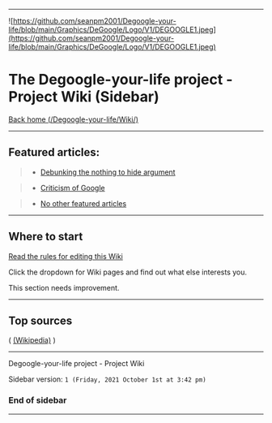 
***

![https://github.com/seanpm2001/Degoogle-your-life/blob/main/Graphics/DeGoogle/Logo/V1/DEGOOGLE1.jpeg](https://github.com/seanpm2001/Degoogle-your-life/blob/main/Graphics/DeGoogle/Logo/V1/DEGOOGLE1.jpeg)

# The Degoogle-your-life project - Project Wiki (Sidebar)

[Back home (/Degoogle-your-life/Wiki/)](https://github.com/seanpm2001/Degoogle-your-life/wiki/)

***

## Featured articles:

> * [Debunking the nothing to hide argument](https://github.com/seanpm2001/Degoogle-your-life/wiki/Nothing-to-hide-argument/)

> * [Criticism of Google](https://github.com/seanpm2001/Degoogle-your-life/wiki/Criticism-of-Google/)

> * [No other featured articles](https://seanpm2001/Degoogle-your-life/wiki/)

***

## Where to start

[Read the rules for editing this Wiki](https://github.com/seanpm2001/Degoogle-your-life/wiki/!All_Rules)

Click the dropdown for Wiki pages and find out what else interests you.

This section needs improvement.

***

## Top sources

( [(Wikipedia)](https://www.wikipedia.org/) )

***

Degoogle-your-life project - Project Wiki

Sidebar version: `1 (Friday, 2021 October 1st at 3:42 pm)`

### End of sidebar

***

